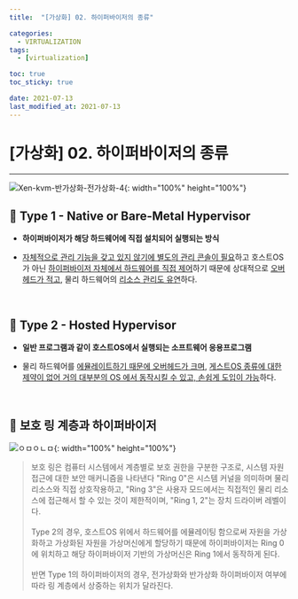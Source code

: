 ```yaml
---
title:  "[가상화] 02. 하이퍼바이저의 종류" 

categories:
  - VIRTUALIZATION
tags:
  - [virtualization]

toc: true
toc_sticky: true

date: 2021-07-13
last_modified_at: 2021-07-13
---
```

# [가상화] 02. 하이퍼바이저의 종류
---

<style>
table {
    font-size: 12pt;
}
table th:first-of-type {
    width: 5%;
}
table th:nth-of-type(2) {
    width: 15%;
}
table th:nth-of-type(3) {
    width: 50%;
}
table th:nth-of-type(4) {
    width: 30%;
}
</style>

![Xen-kvm-반가상화-전가상화-4](https://user-images.githubusercontent.com/42735894/222968865-89c3bc0d-b49d-4b5e-b6f8-8c88d147e6ed.png){: width="100%" height="100%"}

## 🔔 Type 1 - Native or Bare-Metal Hypervisor

- **하이퍼바이저가 해당 하드웨어에 직접 설치되어 실행되는 방식**

- <u>자체적으로 관리 기능을 갖고 있지 않기에 별도의 관리 콘솔이 필요</u>하고 호스트OS가 아닌 <u>하이퍼바이저 자체에서 하드웨어를 직접 제어</u>하기 때문에 상대적으로 <u>오버헤드가 적고</u>, 물리 하드웨어의 <u>리소스 관리도 유연</u>하다.

<br>

## 🔔 Type 2 - Hosted Hypervisor

- **일반 프로그램과 같이 호스트OS에서 실행되는 소프트웨어 응용프로그램**

- 물리 하드웨어를 <u>에뮬레이트하기 때문에 오버헤드가 크며</u>, <u>게스트OS 종류에 대한 제약이 없어 거의 대부분의 OS 에서 동작시킬 수 있고, 손쉽게 도입이 가능</u>하다.

<br>

## 🔔 보호 링 계층과 하이퍼바이저

![ㅇㅁㅇㄴㅁ](https://user-images.githubusercontent.com/42735894/222968866-3980cea9-5118-45bc-829c-df93413d8ac7.png){: width="100%" height="100%"}

> 보호 링은 컴퓨터 시스템에서 계층별로 보호 권한을 구분한 구조로, 시스템 자원 접근에 대한 보안 매커니즘을 나타낸다 "Ring 0"은 시스템 커널을 의미하며 물리 리소스와 직접 상호작용하고, "Ring 3"은 사용자 모드에서는 직접적인 물리 리소스에 접근해서 할 수 있는 것이 제한적이며, "Ring 1, 2"는 장치 드라이버 레벨이다. <br><br>
Type 2의 경우, 호스트OS 위에서 하드웨어를 에뮬레이팅 함으로써 자원을 가상화하고 가상화된 자원을 가상머신에게 할당하기 때문에 하이퍼바이저는 Ring 0에 위치하고 해당 하이퍼바이저 기반의 가상머신은 Ring 1에서 동작하게 된다. <br><br>
반면 Type 1의 하이퍼바이저의 경우, 전가상화와 반가상화 하이퍼바이저 여부에 따라 링 계층에서 상중하는 위치가 달라진다.